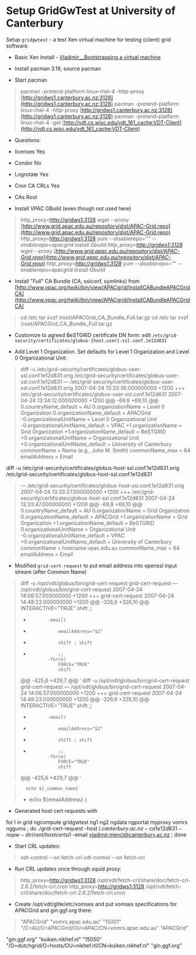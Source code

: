 # Setup GridGwTest at University of Canterbury

Setup `gridgwtest` - a test Xen virtual machine for testing (client) grid software.

- Basic Xen Install - [Vladimir__Bootstrapping a virtual machine](https://reannz.atlassian.net/wiki/pages/createpage.action?spaceKey=BeSTGRID&title=Vladimir__Bootstrapping%20a%20virtual%20machine&linkCreation=true&fromPageId=3818228974)

- Install pacman 3.19, source pacman

- Start pacman

>  pacman -pretend-platform linux-rhel-4 -http-proxy [http://gridws1.canterbury.ac.nz:3128](http://gridws1.canterbury.ac.nz:3128) 
>  pacman -pretend-platform linux-rhel-4 -http-proxy [http://gridws1.canterbury.ac.nz:3128](http://gridws1.canterbury.ac.nz:3128) 
>  pacman -pretend-platform linux-rhel-4 -get [http://vdt.cs.wisc.edu/vdt_161_cache:VDT-Client](http://vdt.cs.wisc.edu/vdt_161_cache:VDT-Client)

- Questions:
	
- licenses Yes
- Condor No
- Logrotate Yes
- Cron CA CRLs Yes
- CAs Root

- Install VPAC GBuild (even though not used here)


>   http_proxy=[http://gridws1:3128](http://gridws1:3128) wget --proxy [http://www.grid.apac.edu.au/repository/dist/APAC-Grid.repo](http://www.grid.apac.edu.au/repository/dist/APAC-Grid.repo)
>   http_proxy=[http://gridws1:3128](http://gridws1:3128) yum --disablerepo="*" --enablerepo=apacgrid install Gbuild
>   http_proxy=[http://gridws1:3128](http://gridws1:3128) wget --proxy [http://www.grid.apac.edu.au/repository/dist/APAC-Grid.repo](http://www.grid.apac.edu.au/repository/dist/APAC-Grid.repo)
>   http_proxy=[http://gridws1:3128](http://gridws1:3128) yum --disablerepo="*" --enablerepo=apacgrid install Gbuild

- Install "Full" CA Bundle (CA, sslconf, symlinks) from [http://www.vpac.org/twiki/bin/view/APACgrid/InstallCABundleAPACGridCA](http://www.vpac.org/twiki/bin/view/APACgrid/InstallCABundleAPACGridCA)


>  cd /etc
>  tar xvzf /root/APACGrid_CA_Bundle_Full.tar.gz
>  cd /etc
>  tar xvzf /root/APACGrid_CA_Bundle_Full.tar.gz

- Customize to agreed BeSTGRID certificate DN form: edit `/etc/grid-security/certificates/globus-{host,user}-ssl.conf.1e12d831`
	
- Add Level 1 Organization.  Set defaults for Level 1 Organization and Level 0 Organizational Unit:

>  diff -u /etc/grid-security/certificates/globus-user-ssl.conf.1e12d831.orig /etc/grid-security/certificates/globus-user-ssl.conf.1e12d831
>  — /etc/grid-security/certificates/globus-user-ssl.conf.1e12d831.orig  2007-04-24 13:33:36.000000000 +1200
>  +++ /etc/grid-security/certificates/globus-user-ssl.conf.1e12d831       2007-04-24 13:34:12.000000000 +1200
>  @@ -69,8 +69,10 @@
>   0.countryName_default           = AU
>   0.organizationName              = Level 0 Organization
>   0.organizationName_default      = APACGrid
>  -0.organizationalUnitName        = Level 0 Organizational Unit
>  -0.organizationalUnitName_default = VPAC
>  +1.organizationName              = Grid Organization
>  +1.organizationName_default      = BeSTGRID
>  +0.organizationalUnitName        = Organizational Unit
>  +0.organizationalUnitName_default = University of Canterbury
>   commonName                      = Name (e.g., John M. Smith)
>   commonName_max                  = 64
>   emailAddress                    = Email

 diff -u /etc/grid-security/certificates/globus-host-ssl.conf.1e12d831.orig /etc/grid-security/certificates/globus-host-ssl.conf.1e12d831

>  — /etc/grid-security/certificates/globus-host-ssl.conf.1e12d831.orig  2007-04-24 13:33:27.000000000 +1200
>  +++ /etc/grid-security/certificates/globus-host-ssl.conf.1e12d831       2007-04-24 13:33:47.000000000 +1200
>  @@ -69,8 +69,10 @@
>   0.countryName_default          = AU
>   0.organizationName              = Grid Organization
>   0.organizationName_default      = APACGrid
>  +1.organizationName              = Grid Organization
>  +1.organizationName_default      = BeSTGRID
>   0.organizationalUnitName        = Organizational Unit
>  -0.organizationalUnitName_default = VPAC
>  +0.organizationalUnitName_default = University of Canterbury
>   commonName                      = hostname.vpac.edu.au
>   commonName_max                  = 64
>   emailAddress                    = Email

- Modified `grid-cert-request` to put email address into openssl input stream (after Common Name)


>  diff -u /opt/vdt/globus/bin/grid-cert-request grid-cert-request
>  — /opt/vdt/globus/bin/grid-cert-request       2007-04-24 14:06:57.000000000 +1200
>  +++ grid-cert-request   2007-04-24 14:48:23.000000000 +1200
>  @@ -326,6 +326,10 @@
>                   INTERACTIVE="TRUE"
>                   shift
>                   ;;
>  +            -email)
>  +                emailAddress="$2"
>  +                shift ; shift
>  +                ;;
>               -force)
>                   FORCE="TRUE"
>                   shift
>  @@ -425,6 +429,7 @@
>   '
>  diff -u /opt/vdt/globus/bin/grid-cert-request grid-cert-request
>  — /opt/vdt/globus/bin/grid-cert-request       2007-04-24 14:06:57.000000000 +1200
>  +++ grid-cert-request   2007-04-24 14:48:23.000000000 +1200
>  @@ -326,6 +326,10 @@
>                   INTERACTIVE="TRUE"
>                   shift
>                   ;;
>  +            -email)
>  +                emailAddress="$2"
>  +                shift ; shift
>  +                ;;
>               -force)
>                   FORCE="TRUE"
>                   shift
>  @@ -425,6 +429,7 @@
>   '

>       echo ${_common_name}
>  +    echo ${emailAddress}
>   }

- Generated host cert requests with

for I in grid ngcompute gridgwtest ng1 ng2 ngdata ngportal myproxy vomrs nggums ; do ./grid-cert-request -host ${I}.canterbury.ac.nz -ca 1e12d831 -nopw -dir /root/hostcerts/$I -email vladimir.mencl@canterbury.ac.nz ; done

- Start CRL updates:


>  vdt-control --on fetch-crl
>  vdt-control --on fetch-crl

- Run CRL updates once through squid proxy:


>  http_proxy=[http://gridws1:3128](http://gridws1:3128) /opt/vdt/fetch-crl/share/doc/fetch-crl-2.6.2/fetch-crl.cron
>  http_proxy=[http://gridws1:3128](http://gridws1:3128) /opt/vdt/fetch-crl/share/doc/fetch-crl-2.6.2/fetch-crl.cron

- Create /opt/vdt/glite/etc/vomses and put vomses specifications for APACGrid and gin.ggf.org there:

>  "APACGrid" "vomrs.apac.edu.au" "15001" "/C=AU/O=APACGrid/OU=APAC/CN=vomrs.apac.edu.au" "APACGrid"

 "gin.ggf.org" "kuiken.nikhef.nl" "15050" "/O=dutchgrid/O=hosts/OU=nikhef.nl/CN=kuiken.nikhef.nl" "gin.ggf.org"
